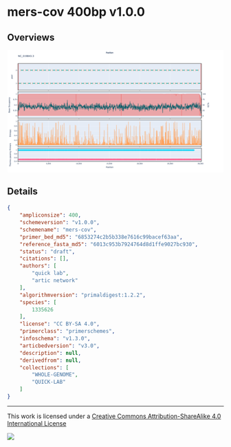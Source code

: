 # mers-cov 400bp v1.0.0

## Overviews

![NC_019843.3.png](work/NC_019843.3.png)

## Details

```json
{
    "ampliconsize": 400,
    "schemeversion": "v1.0.0",
    "schemename": "mers-cov",
    "primer_bed_md5": "6853274c2b5b338e7616c99bacef63aa",
    "reference_fasta_md5": "6013c953b7924764d8d1ffe9027bc930",
    "status": "draft",
    "citations": [],
    "authors": [
        "quick lab",
        "artic network"
    ],
    "algorithmversion": "primaldigest:1.2.2",
    "species": [
        1335626
    ],
    "license": "CC BY-SA 4.0",
    "primerclass": "primerschemes",
    "infoschema": "v1.3.0",
    "articbedversion": "v3.0",
    "description": null,
    "derivedfrom": null,
    "collections": [
        "WHOLE-GENOME",
        "QUICK-LAB"
    ]
}
```



------------------------------------------------------------------------

This work is licensed under a [Creative Commons Attribution-ShareAlike 4.0 International License](http://creativecommons.org/licenses/by-sa/4.0/) 

![](https://i.creativecommons.org/l/by-sa/4.0/88x31.png)